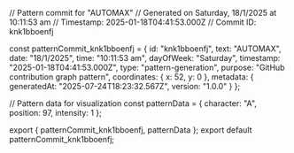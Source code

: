 // Pattern commit for "AUTOMAX"
// Generated on Saturday, 18/1/2025 at 10:11:53 am
// Timestamp: 2025-01-18T04:41:53.000Z
// Commit ID: knk1bboenfj

const patternCommit_knk1bboenfj = {
  id: "knk1bboenfj",
  text: "AUTOMAX",
  date: "18/1/2025",
  time: "10:11:53 am",
  dayOfWeek: "Saturday",
  timestamp: "2025-01-18T04:41:53.000Z",
  type: "pattern-generation",
  purpose: "GitHub contribution graph pattern",
  coordinates: {
    x: 52,
    y: 0
  },
  metadata: {
    generatedAt: "2025-07-24T18:23:32.567Z",
    version: "1.0.0"
  }
};

// Pattern data for visualization
const patternData = {
  character: "A",
  position: 97,
  intensity: 1
};

export { patternCommit_knk1bboenfj, patternData };
export default patternCommit_knk1bboenfj;
